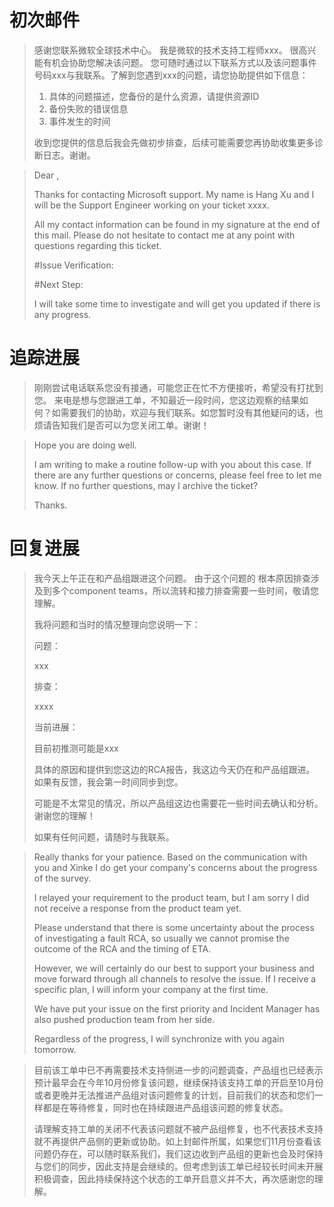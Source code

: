 # 初次邮件

> 感谢您联系微软全球技术中心。 我是微软的技术支持工程师xxx。 很高兴能有机会协助您解决该问题。 您可随时通过以下联系方式以及该问题事件号码xxx与我联系。了解到您遇到xxx的问题，请您协助提供如下信息：
>
> 1) 具体的问题描述，您备份的是什么资源，请提供资源ID
> 2) 备份失败的错误信息
> 3) 事件发生的时间
>
> 收到您提供的信息后我会先做初步排查，后续可能需要您再协助收集更多诊断日志。谢谢。

> Dear ,
>
> Thanks for contacting Microsoft support. My name is Hang Xu and I will be the Support Engineer working on your ticket xxxx. 
>
> All my contact information can be found in my signature at the end of this mail. Please do not hesitate to contact me at any point with questions regarding this ticket.  
>
> #Issue Verification: 
>
> #Next Step:
>
> I will take some time to investigate and will get you updated if there is any progress. 

# 追踪进展

> 刚刚尝试电话联系您没有接通，可能您正在忙不方便接听，希望没有打扰到您。
> 来电是想与您跟进工单，不知最近一段时间，您这边观察的结果如何？如需要我们的协助，欢迎与我们联系。如您暂时没有其他疑问的话，也烦请告知我们是否可以为您关闭工单。谢谢！

> Hope you are doing well. 
>
> I am writing to make a routine follow-up with you about this case. 
> If there are any further questions or concerns, please feel free to let me know. If no further questions, may I archive the ticket?  
>
> Thanks. 

# 回复进展

> 我今天上午正在和产品组跟进这个问题。 由于这个问题的  根本原因排查涉及到多个component teams，所以流转和接力排查需要一些时间，敬请您理解。 
>
> 我将问题和当时的情况整理向您说明一下：
>
> 问题： 
>
> xxx
>
> 排查：
>
> xxxx
>
> 当前进展：
>
> 目前初推测可能是xxx
>
> 具体的原因和提供到您这边的RCA报告，我这边今天仍在和产品组跟进。 如果有反馈，我会第一时间同步到您。 
>
> 可能是不太常见的情况，所以产品组这边也需要花一些时间去确认和分析。 谢谢您的理解！ 
>
> 如果有任何问题，请随时与我联系。

> Really thanks for your patience. Based on the communication with you and Xinke I do get your company's concerns about the progress of the survey.
>
> I relayed your requirement to the product team, but I am sorry I did not receive a response from the product team yet.
>
> Please understand that there is some uncertainty about the process of investigating a fault RCA, so usually we cannot promise the outcome of the RCA and the timing of ETA.
>
> However, we will certainly do our best to support your business and move forward through all channels to resolve the issue. If I receive a specific plan, I will inform your company at the first time.
>
> We have put your issue on the first priority and Incident Manager has also pushed production team from her side.
>
> Regardless of the progress, I will synchronize with you again tomorrow.

> 目前该工单中已不再需要技术支持侧进一步的问题调查，产品组也已经表示预计最早会在今年10月份修复该问题，继续保持该支持工单的开启至10月份或者更晚并无法推进产品组对该问题修复的计划，目前我们的状态和您们一样都是在等待修复，同时也在持续跟进产品组该问题的修复状态。
>
> 请理解支持工单的关闭不代表该问题就不被产品组修复，也不代表技术支持就不再提供产品侧的更新或协助。如上封邮件所属，如果您们11月份查看该问题仍存在，可以随时联系我们，我们这边收到产品组的更新也会及时保持与您们的同步，因此支持是会继续的。但考虑到该工单已经较长时间未开展积极调查，因此持续保持这个状态的工单开启意义并不大，再次感谢您的理解。